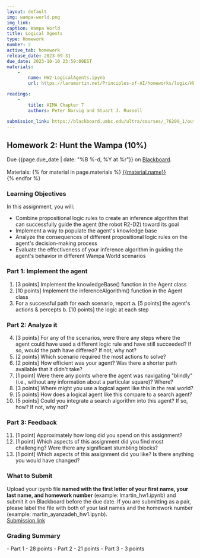 ```yaml
---
layout: default
img: wampa-world.png
img_link: 
caption: Wampa World
title: Logical Agents
type: Homework
number: 2
active_tab: homework
release_date: 2023-09-31
due_date: 2023-10-10 23:59:00EST
materials:
    - 
        name: HW2-LogicalAgents.ipynb
        url: https://laramartin.net/Principles-of-AI/homeworks/logic/HW2-LogicalAgents.ipynb

readings:
    -
        title: AIMA Chapter 7
        authors: Peter Norvig and Stuart J. Russell

submission_link: https://blackboard.umbc.edu/ultra/courses/_76209_1/outline/assessment/test/_6357099_1?courseId=_76209_1
---
```


<h2>Homework 2: Hunt the Wampa (10%)</h2>

<div class="alert alert-warning" markdown="1">
Due {{page.due_date | date: "%B %-d, %Y at %r"}}
on <a href="{{page.submission_link}}">Blackboard</a>.<br><br>
Materials: 
{% for material in page.materials %}
<a href="{{material.url}}">{{material.name}}</a><br>
{% endfor %}

</div>


<h3>Learning Objectives</h3>
In this assignment, you will:
<ul>
    <li>
    Combine propositional logic rules to create an inference algorithm that can successfully guide the agent (the robot R2-D2) toward its goal</li>
    <li>Implement a way to populate the agent's knowledge base
   <li> Analyze the consequences of different propositional logic rules on the agent's decision-making process</li>
   <li> Evaluate the effectiveness of your inference algorithm in guiding the agent's behavior in different Wampa World scenarios</li>
</ul>

### Part 1: Implement the agent
1.    [3 points] Implement the knowledgeBase() function in the Agent class
2.    [10 points] Implement the inferenceAlgorithm() function in the Agent class
3.    For a successful path for each scenario, report
      a. [5 points] the agent's actions & percepts
      b. [10 points] the logic at each step

### Part 2: Analyze it
4. [3 points] For any of the scenarios, were there any steps where the agent could have used a different logic rule and have still succeeded? If so, would the path have differed? If not, why not?
5. [2 points] Which scenario required the most actions to solve?
6. [2 points] How efficient was your agent? Was there a shorter path available that it didn't take?
7. [1 point] Were there any points where the agent was navigating "blindly" (i.e., without any information about a particular square)? Where?
8. [3 points] Where might you use a logical agent like this in the real world?
9. [5 points] How does a logical agent like this compare to a search agent?
10. [5 points] Could you integrate a search algorithm into this agent? If so, how? If not, why not?

### Part 3: Feedback
11. [1 point] Approximately how long did you spend on this assignment?
12. [1 point] Which aspects of this assignment did you find most challenging? Were there any significant stumbling blocks?
13. [1 point] Which aspects of this assignment did you like? Is there anything you would have changed?

 
<h3> What to Submit </h3>
   Upload your ipynb file <b> named with the first letter of your first name, your last name, and homework number</b> (example: lmartin_hw1.ipynb) and submit it on Blackboard before the due date. If you are submitting as a pair, please label the file with both of your last names and the homework number (example: martin_ayanzadeh_hw1.ipynb).
    <br>
    <a href="{{page.submission_link}}">Submission link</a>
  


<div class="alert alert-warning" markdown="1">
<h3> Grading Summary</h3>
- Part 1 - 28 points
- Part 2 - 21 points
- Part 3 - 3 points

</div>



